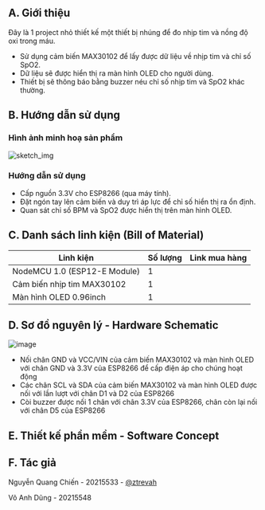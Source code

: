 ## A. Giới thiệu
  Đây là 1 project nhỏ thiết kế một thiết bị nhúng để đo nhịp tim và nồng độ oxi trong máu.
  - Sử dụng cảm biến MAX30102 để lấy được dữ liệu về nhịp tim và chỉ số SpO2.
  - Dữ liệu sẽ được hiển thị ra màn hình OLED cho người dùng.
  - Thiết bị sẽ thông báo bằng buzzer néu chỉ số nhịp tim và SpO2 khác thường.
## B.  Hướng dẫn sử dụng
### Hình ảnh minh hoạ sản phẩm
![sketch_img](https://github.com/ztrevah/SpO2/assets/93901738/473c8b42-57cc-43ff-8469-9798860ff3f1)
### Hướng dẫn sử dụng
- Cấp nguồn 3.3V cho ESP8266 (qua máy tính).
- Đặt ngón tay lên cảm biến và duy trì áp lực để chỉ số hiển thị ra ổn định.
- Quan sát chỉ số BPM và SpO2 được hiển thị trên màn hình OLED.
## C. Danh sách linh kiện (Bill of Material)
| Linh kiện | Số lượng | Link mua hàng | 
| --- | --- | ---|
| NodeMCU 1.0 (ESP12-E Module) | 1 | |
| Cảm biến nhịp tim MAX30102 | 1 | |
| Màn hình OLED 0.96inch | 1 | |
## D. Sơ đồ nguyên lý - Hardware Schematic
![image](https://github.com/ztrevah/SpO2/assets/93901738/0c9eb88e-fda1-45c0-95fc-70ebf8d9ecd0)
- Nối chân GND và VCC/VIN của cảm biến MAX30102 và màn hình OLED với chân GND và 3.3V của ESP8266 để cấp điện áp cho chúng hoạt động
- Các chân SCL và SDA của cảm biến MAX30102 và màn hình OLED được nối với lần lượt với chân D1 và D2 của ESP8266
- Còi buzzer được nối 1 chân với chân 3.3V của ESP8266, chân còn lại nối với chân D5 của ESP8266
## E.  Thiết kế phần mềm - Software Concept
   
## F. Tác giả
   Nguyễn Quang Chiến - 20215533 - [@ztrevah](https://github.com/ztrevah/SpO2)
   
   Võ Anh Dũng - 20215548
